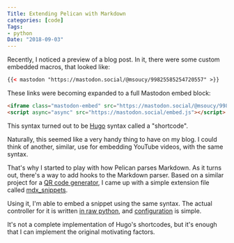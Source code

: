 ```yaml
---
Title: Extending Pelican with Markdown
categories: [code]
Tags:
- python
Date: "2018-09-03"
---
```


Recently, I noticed a preview of a blog post. In it, there were some custom embedded macros, that looked like:

```html
{{< mastodon "https://mastodon.social/@msoucy/99825585254720557" >}}
```

These links were becoming expanded to a full Mastodon embed block:

```html
<iframe class="mastodon-embed" src="https://mastodon.social/@msoucy/99825585254720557/embed" style="max-width: 100%; border: 0" width="400"></iframe>
<script async="async" src="https://mastodon.social/embed.js"></script>
```

This syntax turned out to be [Hugo][] syntax called a "shortcode".

Naturally, this seemed like a very handy thing to have on my blog.
I could think of another, similar, use for embedding YouTube videos, with the same syntax.

That's why I started to play with how Pelican parses Markdown.
As it turns out, there's a way to add hooks to the Markdown parser.
Based on a similar project for a [QR code generator][], I came up with a simple extension file called [mdx_snippets][].

Using it, I'm able to embed a snippet using the same syntax.
The actual controller for it is written [in raw python][snippet-masto-driver], and [configuration][] is simple.

It's not a complete implementation of Hugo's shortcodes, but it's enough that I can implement the original motivating factors.

[Hugo]: http://gohugo.io
[QR code generator]: https://github.com/airtonix/python-markdown-qrcode
[mdx_snippets]: https://github.com/msoucy/msoucy.me/blob/d8f22b71aed09f594f4634c69493a52080ebe0a0/mdx_snippets.py
[snippet-masto-driver]: https://github.com/msoucy/msoucy.me/blob/d8f22b71aed09f594f4634c69493a52080ebe0a0/pelicanconf.py#L62-L78
[configuration]: https://github.com/msoucy/msoucy.me/blob/d8f22b71aed09f594f4634c69493a52080ebe0a0/pelicanconf.py#L102
